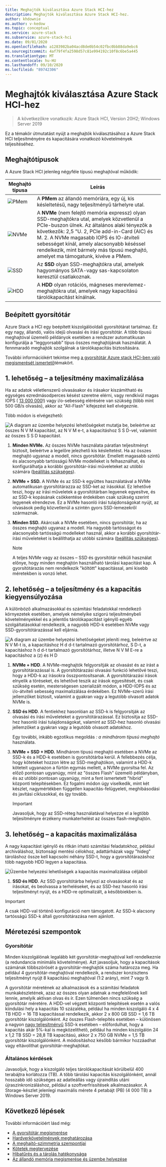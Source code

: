 ```yaml
---
title: Meghajtók kiválasztása Azure Stack HCI-hez
description: Meghajtók kiválasztása Azure Stack HCI-hez.
author: khdownie
ms.author: v-kedow
ms.topic: conceptual
ms.service: azure-stack
ms.subservice: azure-stack-hci
ms.date: 09/01/2020
ms.openlocfilehash: a1283982ba04acd8de0b54c02fbc0bb88da9ebc6
ms.sourcegitcommit: 4af79f4fa2598d57c81e994192c10f8c6be5a445
ms.translationtype: MT
ms.contentlocale: hu-HU
ms.lasthandoff: 09/10/2020
ms.locfileid: "89742306"
---
```

# <a name="choose-drives-for-azure-stack-hci"></a>Meghajtók kiválasztása Azure Stack HCI-hez

> A következőkre vonatkozik: Azure Stack HCI, Version 20H2; Windows Server 2019

Ez a témakör útmutatást nyújt a meghajtók kiválasztásához a Azure Stack HCI teljesítményére és kapacitására vonatkozó követelmények teljesítéséhez.

## <a name="drive-types"></a>Meghajtótípusok

A Azure Stack HCI jelenleg négyféle típusú meghajtóval működik:

| Meghajtó típusa | Leírás |
|----------------------|--------------------------|
|![PMem](media/choose-drives/pmem-100px.png)|A **PMem** az állandó memóriára, egy új, kis késleltetésű, nagy teljesítményű tárhelyre utal.|
|![NVMe](media/choose-drives/NVMe-100-px.png)|A **NVMe** (nem felejtő memória expressz) olyan SSD-meghajtókra utal, amelyek közvetlenül a PCIe-buszon ülnek. Az általános alaki tényezők a következők: 2,5 "U. 2, PCIe add-in-Card (AIC) és M. 2. A NVMe magasabb IOPS és IO-átviteli sebességet kínál, amely alacsonyabb késéssel rendelkezik, mint bármely más típusú meghajtó, amelyet ma támogatunk, kivéve a PMem.|
|![SSD](media/choose-drives/SSD-100-px.png)|Az **SSD** olyan SSD-meghajtókra utal, amelyek hagyományos SATA-vagy sas-kapcsolaton keresztül csatlakoznak.|
|![HDD](media/choose-drives/HDD-100-px.png)|A **HDD** olyan rotációs, mágneses merevlemez-meghajtókra utal, amelyek nagy kapacitású tárolókapacitást kínálnak.|

## <a name="built-in-cache"></a>Beépített gyorsítótár

Azure Stack a HCI egy beépített kiszolgálóoldali gyorsítótárat tartalmaz. Ez egy nagy, állandó, valós idejű olvasási és írási gyorsítótár. A több típusú meghajtóval üzemelő példányok esetében a rendszer automatikusan konfigurálja a "leggyorsabb" típus összes meghajtójának használatát. A fennmaradó meghajtók szolgálnak a tárolókapacitás biztosítására.

További információkért tekintse meg [a gyorsítótár Azure stack HCI-ben való megismerését ismertető](cache.md)témakört.

## <a name="option-1--maximizing-performance"></a>1. lehetőség – a teljesítmény maximalizálása

Ha az adatok véletlenszerű olvasásakor és írásakor kiszámítható és egységes ezredmásodperces késést szeretne elérni, vagy rendkívül magas IOPS ( [13 000 000](https://techcommunity.microsoft.com/t5/storage-at-microsoft/the-new-hci-industry-record-13-7-million-iops-with-windows/ba-p/428314)!) vagy i/o-sebesség elérésére van szükség (több mint 500 GB/s olvasás), akkor az "All-Flash" kifejezést kell elvégeznie.

Több módon is elvégezhető:

![A diagram az üzembe helyezési lehetőségeket mutatja be, beleértve az összes N V M kapacitást, az N V M e-t, a kapacitáshoz S S D-vel, valamint az összes S S D kapacitást.](media/choose-drives/All-Flash-Deployment-Possibilities.png)

1. **Minden NVMe.** Az összes NVMe használata páratlan teljesítményt biztosít, beleértve a legelőre jelezhető kis késleltetést. Ha az összes meghajtó ugyanaz a modell, nincs gyorsítótár. Emellett magasabb szintű és alacsonyabb tartósságú NVMe modelleket is felhasználhat, és konfigurálhatja a korábbi gyorsítótár-írási műveleteket az utóbbi számára ([beállítás szükséges](/windows-server/storage/storage-spaces/understand-the-cache#manual-configuration)).

2. **NVMe + SSD.** A NVMe és az SSD-k együttes használatával a NVMe automatikusan gyorsítótárazza az SSD-ket az írásokkal. Ez lehetővé teszi, hogy az írási műveletek a gyorsítótárban legyenek egyesítve, és az SSD-k kopásának csökkentése érdekében csak szükség szerint legyenek elrendezve. Ez a NVMe hasonló írási tulajdonságokat nyújt, az olvasások pedig közvetlenül a szintén gyors SSD-lemezekről származnak.

3. **Minden SSD.** Akárcsak a NVMe esetében, nincs gyorsítótár, ha az összes meghajtó ugyanaz a modell. Ha nagyobb tartósságot és alacsonyabb tartósságú modelleket használ, akkor a korábbi gyorsítótár-írási műveleteket is beállíthatja az utóbbi számára ([beállítás szükséges](/windows-server/storage/storage-spaces/understand-the-cache#manual-configuration)).

   >[!NOTE]
   > A teljes NVMe vagy az összes – SSD és gyorsítótár nélküli használat előnye, hogy minden meghajtón használható tárolási kapacitást kap. A gyorsítótárazás nem rendelkezik "költött" kapacitással, ami kisebb méretekben is vonzó lehet.

## <a name="option-2--balancing-performance-and-capacity"></a>2. lehetőség – a teljesítmény és a kapacitás kiegyensúlyozása

A különböző alkalmazásokkal és számítási feladatokkal rendelkező környezetek esetében, amelyek némelyike szigorú teljesítménybeli követelményekkel és a jelentős tárolókapacitást igénylő egyéb szolgáltatásokkal rendelkezik, a nagyobb HDD-k esetében NVMe vagy SSD-gyorsítótárazással kell eljárnia.

![A diagram az üzembe helyezési lehetőségeket jeleníti meg, beleértve az N V M-t is, a kapacitáshoz H d d-t tartalmazó gyorsítótárhoz, S D-t, a kapacitáshoz h d d-t tartalmazó gyorsítótárhoz, illetve N V M E-re a kapacitáshoz a (z) és H D](media/choose-drives/Hybrid-Deployment-Possibilities.png)

1. **NVMe + HDD**. A NVMe-meghajtók felgyorsítják az olvasást és az írást a gyorsítótárazással is. A gyorsítótárazási olvasási funkció lehetővé teszi, hogy a HDD-k az írásokra összpontosítsanak. A gyorsítótárazási írások elnyelik a töréseket, és lehetővé teszik az írások egyesítését, és csak szükség esetén, mesterségesen szerializált módon, a HDD-IOPS és az i/o-átviteli sebesség maximalizálása érdekében. Ez NVMe-szerű írási jellemzőket biztosít, valamint a gyakran vagy a legutóbb olvasott adatok NVMe is.

2. **SSD és HDD**. A fentiekhez hasonlóan az SSD-k is felgyorsítják az olvasási és írási műveleteket a gyorsítótárazással. Ez biztosítja az SSD-hez hasonló írási tulajdonságokat, valamint az SSD-hez hasonló olvasási jellemzőket a gyakran vagy a legutóbb olvasott adatokhoz.

    Egy további, inkább egzotikus megoldás *: a mindhárom típusú meghajtó* használata.

3. **NVMe + SSD + HDD.** Mindhárom típusú meghajtó esetében a NVMe az SSD-k és a HDD-k esetében is gyorsítótárba kerül. A fellebbezés célja, hogy köteteket hozzon létre az SSD-meghajtókon, valamint a HDD-k köteteit ugyanazon a fürtön egymás mellett, a NVMe gyorsítsa fel. Az előző pontosan ugyanúgy, mint az "összes Flash" üzemelő példányban, és az utóbbi pontosan ugyanúgy, mint a fent ismertetett "hibrid" központi telepítésekben. Ez fogalmi módon úgy viselkedik, mint két készlet, nagymértékben független kapacitás-felügyeleti, meghibásodási és javítási ciklusokkal, és így tovább.

   >[!IMPORTANT]
   > Javasoljuk, hogy az SSD-réteg használatával helyezze el a legtöbb teljesítményre érzékeny munkaterhelést az összes flash-meghajtón.

## <a name="option-3--maximizing-capacity"></a>3. lehetőség – a kapacitás maximalizálása

A nagy kapacitást igénylő és ritkán írható számítási feladatokhoz, például archiváláshoz, biztonsági mentési célokhoz, adattárházak vagy "hideg" tároláshoz össze kell kapcsolni néhány SSD-t, hogy a gyorsítótárazáshoz több nagyobb HDD legyen a kapacitása.

![Üzembe helyezési lehetőségek a kapacitás maximalizálása céljából](media/choose-drives/maximizing-capacity.png)

1. **SSD és HDD**. Az SSD gyorsítótárba helyezi az olvasásokat és az írásokat, és beolvassa a terheléseket, és az SSD-hez hasonló írási teljesítményt nyújt, és a HDD-re optimalizált, a későbbiekben is.

>[!IMPORTANT]
>A csak HDD-val történő konfiguráció nem támogatott. Az SSD-k alacsony tartósságú SSD-k általi gyorsítótárazása nem ajánlott.

## <a name="sizing-considerations"></a>Méretezési szempontok

### <a name="cache"></a>Gyorsítótár

Minden kiszolgálónak legalább két gyorsítótár-meghajtóval kell rendelkeznie (a redundancia minimális követelménye). Azt javasoljuk, hogy a kapacitások számának többszörösét a gyorsítótár-meghajtók száma határozza meg. Ha például 4 gyorsítótár-meghajtóval rendelkezik, a rendszer konzisztens teljesítményt nyújt 8 kapacitású meghajtóval (1:2 arány), mint 7 vagy 9.

A gyorsítótár méretének az alkalmazások és a számítási feladatok munkakészletének, azaz az összes olyan adatnak a megfelelőnek kell lennie, amelyik aktívan olvas és ír. Ezen túlmenően nincs szükség a gyorsítótár méretére. A HDD-vel végzett központi telepítések esetén a valós kiindulási hely a kapacitás 10 százaléka, például ha minden kiszolgáló 4 x 4 TB HDD = 16 TB kapacitással rendelkezik, akkor 2 x 800 GB SSD = 1,6 TB gyorsítótár kiszolgálónként. Az összes Flash-telepítés esetében – különösen a nagyon [nagy teljesítményű](https://techcommunity.microsoft.com/t5/storage-at-microsoft/understanding-ssd-endurance-drive-writes-per-day-dwpd-terabytes/ba-p/426024) SSD-k esetében – előfordulhat, hogy a kapacitás akár 5%-kal is megközelíthető, például ha minden kiszolgálón 24 x 1,2 TB SSD = 28,8 TB kapacitású, akkor 2 x 750 GB NVMe = 1,5 TB gyorsítótár kiszolgálónként. A módosításhoz később bármikor hozzáadhat vagy eltávolíthat gyorsítótár-meghajtókat.

### <a name="general"></a>Általános kérdések

Javasoljuk, hogy a kiszolgáló teljes tárolókapacitását körülbelül 400 terabájtra korlátozza (TB). A több tárolási kapacitás kiszolgálónként, annál hosszabb idő szükséges az adatleállás vagy újraindítás utáni újraszinkronizáláshoz, például a szoftverfrissítések alkalmazásakor. A Storage-készlet jelenlegi maximális mérete 4 petabájt (PB) (4 000 TB) a Windows Server 2019.

## <a name="next-steps"></a>Következő lépések

További információért lásd még:

- [A gyorsítótár megismerése](cache.md)
- [Hardverkövetelmények meghatározása](../deploy/before-you-start.md#determine-hardware-requirements)
- [A meghajtó-szimmetria szempontjai](drive-symmetry-considerations.md)
- [Kötetek megtervezése](plan-volumes.md)
- [Hibatűrés és a tárolás hatékonysága](fault-tolerance.md)
- [Az állandó memória megismerése és üzembe helyezése](/windows-server/storage/storage-spaces/deploy-pmem)

